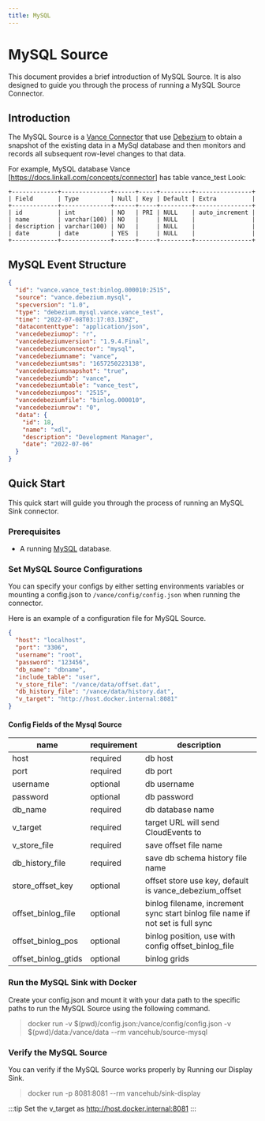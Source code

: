 ```yaml
---
title: MySQL
---
```


# MySQL Source
This document provides a brief introduction of MySQL Source.
It is also designed to guide you through the process of running a
MySQL Source Connector.
## Introduction
The MySQL Source is a [Vance Connector][vc] that use [Debezium][debezium] 
to obtain a snapshot of the existing data in a MySql database and then 
monitors and records all subsequent row-level changes to that data.

For example, MySQL database Vance [https://docs.linkall.com/concepts/connector] has table vance_test Look:

```text
+-------------+--------------+------+-----+---------+----------------+
| Field       | Type         | Null | Key | Default | Extra          |
+-------------+--------------+------+-----+---------+----------------+
| id          | int          | NO   | PRI | NULL    | auto_increment |
| name        | varchar(100) | NO   |     | NULL    |                |
| description | varchar(100) | NO   |     | NULL    |                |
| date        | date         | YES  |     | NULL    |                |
+-------------+--------------+------+-----+---------+----------------+
```

## MySQL Event Structure
```json
{
  "id": "vance.vance_test:binlog.000010:2515",
  "source": "vance.debezium.mysql",
  "specversion": "1.0",
  "type": "debezium.mysql.vance.vance_test",
  "time": "2022-07-08T03:17:03.139Z",
  "datacontenttype": "application/json",
  "vancedebeziumop": "r",
  "vancedebeziumversion": "1.9.4.Final",
  "vancedebeziumconnector": "mysql",
  "vancedebeziumname": "vance",
  "vancedebeziumtsms": "1657250223138",
  "vancedebeziumsnapshot": "true",
  "vancedebeziumdb": "vance",
  "vancedebeziumtable": "vance_test",
  "vancedebeziumpos": "2515",
  "vancedebeziumfile": "binlog.000010",
  "vancedebeziumrow": "0",
  "data": {
    "id": 18,
    "name": "xdl",
    "description": "Development Manager",
    "date": "2022-07-06"
  }
}
```
## Quick Start
This quick start will guide you through the process of running an MySQL Sink connector.

### Prerequisites
- A running [MySQL][mysql] database.

### Set MySQL Source Configurations
You can specify your configs by either setting environments
variables or mounting a config.json to `/vance/config/config.json`
when running the connector.

Here is an example of a configuration file for MySQL Source.
```json
{
  "host": "localhost",
  "port": "3306",
  "username": "root",
  "password": "123456",
  "db_name": "dbname",
  "include_table": "user",
  "v_store_file": "/vance/data/offset.dat",
  "db_history_file": "/vance/data/history.dat",
  "v_target": "http://host.docker.internal:8081"
}
```

#### Config Fields of the Mysql Source
| name                 | requirement | description                                                                    |
|----------------------|-------------|--------------------------------------------------------------------------------|
| host                 | required    | db host                                                                        |
| port                 | required    | db port                                                                        |
| username             | optional    | db username                                                                    |
| password             | optional    | db password                                                                    |
| db_name              | required    | db database name                                                               |
| v_target             | required    | target URL will send CloudEvents to                                            |
| v_store_file         | required    | save offset file name                                                          |
| db_history_file      | required    | save db schema history file name                                               |
| store_offset_key     | optional    | offset store use key, default is vance_debezium_offset                         |
| offset_binlog_file   | optional    | binlog filename, increment sync start binlog file name if not set is full sync |
| offset_binlog_pos    | optional    | binlog position, use with config offset_binlog_file                            |
| offset_binlog_gtids  | optional    | binlog grids                                                                   |

### Run the MySQL Sink with Docker
Create your config.json and mount it with your data path to the
specific paths to run the MySQL Source using the following command.

> docker run -v $(pwd)/config.json:/vance/config/config.json -v $(pwd)/data:/vance/data --rm vancehub/source-mysql

### Verify the MySQL Source
You can verify if the MySQL Source works properly by Running our Display Sink.
> docker run -p 8081:8081 --rm vancehub/sink-display

:::tip
Set the v_target as http://host.docker.internal:8081
:::

[vc]: https://github.com/linkall-labs/vance-docs/blob/main/docs/concept.md
[config]: https://github.com/linkall-labs/vance-docs/blob/main/docs/connector.md
[debezium]: https://debezium.io/documentation/reference/1.9/connectors/mysql.html\
[mysql]: https://www.mysql.com